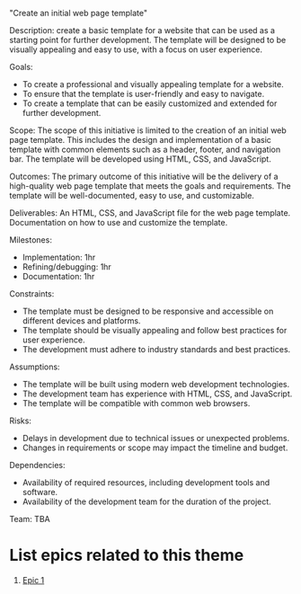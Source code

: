 "Create an initial web page template"

Description: create a basic template for a website that can be used as a starting point for further development. The template will be designed to be visually appealing and easy to use, with a focus on user experience.

Goals: 
- To create a professional and visually appealing template for a website.
- To ensure that the template is user-friendly and easy to navigate.
- To create a template that can be easily customized and extended for further development.

Scope: The scope of this initiative is limited to the creation of an initial web page template. This includes the design and implementation of a basic template with common elements such as a header, footer, and navigation bar. The template will be developed using HTML, CSS, and JavaScript.

Outcomes: The primary outcome of this initiative will be the delivery of a high-quality web page template that meets the goals and requirements. The template will be well-documented, easy to use, and customizable.

Deliverables: An HTML, CSS, and JavaScript file for the web page template.
Documentation on how to use and customize the template.

Milestones: 
- Implementation: 1hr
- Refining/debugging: 1hr
- Documentation: 1hr

Constraints: 
- The template must be designed to be responsive and accessible on different devices and platforms.
- The template should be visually appealing and follow best practices for user experience.
- The development must adhere to industry standards and best practices.

Assumptions: 
- The template will be built using modern web development technologies.
- The development team has experience with HTML, CSS, and JavaScript.
- The template will be compatible with common web browsers.

Risks: 
- Delays in development due to technical issues or unexpected problems.
- Changes in requirements or scope may impact the timeline and budget.

Dependencies: 
- Availability of required resources, including development tools and software.
- Availability of the development team for the duration of the project.

Team: TBA

# List epics related to this theme
1. [Epic 1](documentation/theme_1/webpageTemplate_epic1.md)